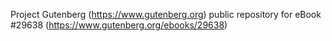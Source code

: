 Project Gutenberg (https://www.gutenberg.org) public repository for eBook #29638 (https://www.gutenberg.org/ebooks/29638)
